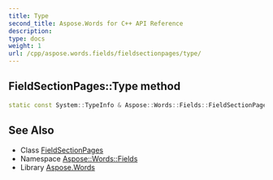 ```yaml
---
title: Type
second_title: Aspose.Words for C++ API Reference
description: 
type: docs
weight: 1
url: /cpp/aspose.words.fields/fieldsectionpages/type/
---
```

## FieldSectionPages::Type method




```cpp
static const System::TypeInfo & Aspose::Words::Fields::FieldSectionPages::Type()
```

## See Also

* Class [FieldSectionPages](../)
* Namespace [Aspose::Words::Fields](../../)
* Library [Aspose.Words](../../../)
